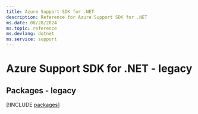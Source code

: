 ```yaml
---
title: Azure Support SDK for .NET
description: Reference for Azure Support SDK for .NET
ms.date: 08/28/2024
ms.topic: reference
ms.devlang: dotnet
ms.service: support
---
```

# Azure Support SDK for .NET - legacy
## Packages - legacy
[!INCLUDE [packages](support-index.md)]